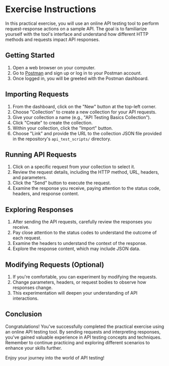 # Exercise Instructions

In this practical exercise, you will use an online API testing tool to perform request-response actions on a sample API. The goal is to familiarize yourself with the tool's interface and understand how different HTTP methods and requests impact API responses.

## Getting Started

1. Open a web browser on your computer.
2. Go to [Postman](https://www.postman.com/) and sign up or log in to your Postman account.
3. Once logged in, you will be greeted with the Postman dashboard.

## Importing Requests

1. From the dashboard, click on the "New" button at the top-left corner.
2. Choose "Collection" to create a new collection for your API requests.
3. Give your collection a name (e.g., "API Testing Basics Collection").
4. Click "Create" to create the collection.
5. Within your collection, click the "Import" button.
6. Choose "Link" and provide the URL to the collection JSON file provided in the repository's `api_test_scripts/` directory.

## Running API Requests

1. Click on a specific request from your collection to select it.
2. Review the request details, including the HTTP method, URL, headers, and parameters.
3. Click the "Send" button to execute the request.
4. Examine the response you receive, paying attention to the status code, headers, and response content.

## Exploring Responses

1. After sending the API requests, carefully review the responses you receive.
2. Pay close attention to the status codes to understand the outcome of each request.
3. Examine the headers to understand the context of the response.
4. Explore the response content, which may include JSON data.

## Modifying Requests (Optional)

1. If you're comfortable, you can experiment by modifying the requests.
2. Change parameters, headers, or request bodies to observe how responses change.
3. This experimentation will deepen your understanding of API interactions.

## Conclusion

Congratulations! You've successfully completed the practical exercise using an online API testing tool. By sending requests and interpreting responses, you've gained valuable experience in API testing concepts and techniques. Remember to continue practicing and exploring different scenarios to enhance your skills further.

Enjoy your journey into the world of API testing!
